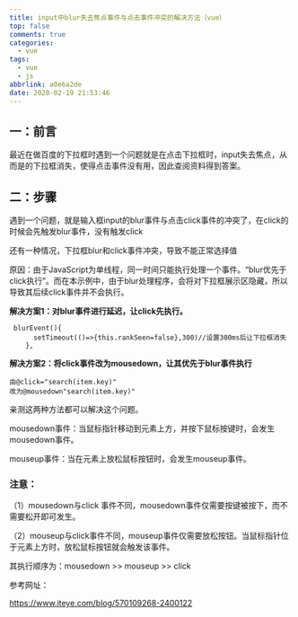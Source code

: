 ```yaml
---
title: input中blur失去焦点事件与点击事件冲突的解决方法（vue）
top: false
comments: true
categories:
  - vue
tags:
  - vue
  - js
abbrlink: a0e6a2de
date: 2020-02-19 21:53:46
---
```


## 一：前言

最近在做百度的下拉框时遇到一个问题就是在点击下拉框时，input失去焦点，从而是的下拉框消失，使得点击事件没有用，因此查阅资料得到答案。

<!-- more --->

## 二：步骤

 遇到一个问题，就是输入框input的blur事件与点击click事件的冲突了，在click的时候会先触发blur事件，没有触发click 

还有一种情况，下拉框blur和click事件冲突，导致不能正常选择值

原因：由于JavaScript为单线程，同一时间只能执行处理一个事件。“blur优先于click执行”。而在本示例中，由于blur处理程序，会将对下拉框展示区隐藏，所以导致其后续click事件并不会执行。

**解决方案1：对blur事件进行延迟，让click先执行。** 

```
 blurEvent(){
      setTimeout(()=>{this.rankSeen=false},300)//设置300ms后让下拉框消失
    },
```

**解决方案2：将click事件改为mousedown，让其优先于blur事件执行**

```
由@click="search(item.key)"
改为@mousedown"search(item.key)"
```

亲测这两种方法都可以解决这个问题。

 mousedown事件：当鼠标指针移动到元素上方，并按下鼠标按键时，会发生mousedown事件。

mouseup事件：当在元素上放松鼠标按钮时，会发生mouseup事件。 

### 注意： 

（1）mousedown与click 事件不同，mousedown事件仅需要按键被按下，而不需要松开即可发生。 

（2）mouseup与click事件不同，mouseup事件仅需要放松按钮。当鼠标指针位于元素上方时，放松鼠标按钮就会触发该事件。

其执行顺序为：mousedown >> mouseup >> click

参考网址：

 https://www.iteye.com/blog/570109268-2400122 

